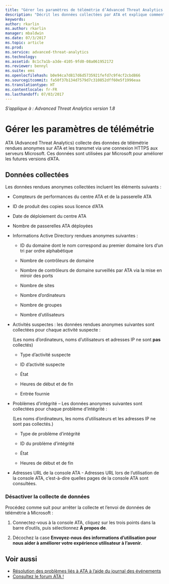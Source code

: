 ```yaml
---
title: "Gérer les paramètres de télémétrie d’Advanced Threat Analytics | Microsoft Docs"
description: "Décrit les données collectées par ATA et explique comment désactiver la collecte de données."
keywords: 
author: rkarlin
ms.author: rkarlin
manager: mbaldwin
ms.date: 07/3/2017
ms.topic: article
ms.prod: 
ms.service: advanced-threat-analytics
ms.technology: 
ms.assetid: 8c1c7a1b-a3de-4105-9fd0-08a061952172
ms.reviewer: bennyl
ms.suite: ems
ms.openlocfilehash: b0e94ca7d817d6d5735921fefd7c9f4cf2cbd866
ms.sourcegitcommit: fa50f37b134d7579d7c310852dff60e5f1996eaa
ms.translationtype: HT
ms.contentlocale: fr-FR
ms.lasthandoff: 07/03/2017
---
```

*S’applique à : Advanced Threat Analytics version 1.8*



# <a name="manage-telemetry-settings"></a>Gérer les paramètres de télémétrie
ATA (Advanced Threat Analytics) collecte des données de télémétrie rendues anonymes sur ATA et les transmet via une connexion HTTPS aux serveurs Microsoft.  Ces données sont utilisées par Microsoft pour améliorer les futures versions d’ATA.

## <a name="data-collected"></a>Données collectées
Les données rendues anonymes collectées incluent les éléments suivants :

-   Compteurs de performances du centre ATA et de la passerelle ATA

-   ID de produit des copies sous licence d’ATA

-   Date de déploiement du centre ATA

-   Nombre de passerelles ATA déployées

-   Informations Active Directory rendues anonymes suivantes :

    -   ID du domaine dont le nom correspond au premier domaine lors d’un tri par ordre alphabétique

    -   Nombre de contrôleurs de domaine

    -   Nombre de contrôleurs de domaine surveillés par ATA via la mise en miroir des ports

    -   Nombre de sites

    -   Nombre d’ordinateurs

    -   Nombre de groupes

    -   Nombre d’utilisateurs

-   Activités suspectes : les données rendues anonymes suivantes sont collectées pour chaque activité suspecte :

    (Les noms d’ordinateurs, noms d’utilisateurs et adresses IP ne sont **pas** collectés)

    -   Type d’activité suspecte

    -   ID d’activité suspecte

    -   État

    -   Heures de début et de fin

    -   Entrée fournie

- Problèmes d’intégrité – Les données anonymes suivantes sont collectées pour chaque problème d’intégrité :

    (Les noms d’ordinateurs, les noms d’utilisateurs et les adresses IP ne sont pas collectés.)

    -   Type de problème d’intégrité

    -   ID du problème d’intégrité

    -   État

    -   Heures de début et de fin

- Adresses URL de la console ATA - Adresses URL lors de l’utilisation de la console ATA, c’est-à-dire quelles pages de la console ATA sont consultées.


### <a name="disable-data-collection"></a>Désactiver la collecte de données
Procédez comme suit pour arrêter la collecte et l’envoi de données de télémétrie à Microsoft :

1.  Connectez-vous à la console ATA, cliquez sur les trois points dans la barre d’outils, puis sélectionnez **À propos de**.

2.  Décochez la case **Envoyez-nous des informations d’utilisation pour nous aider à améliorer votre expérience utilisateur à l’avenir**.

## <a name="see-also"></a>Voir aussi
- [Résolution des problèmes liés à ATA à l’aide du journal des événements](troubleshooting-ata-using-logs.md)
- [Consultez le forum ATA !](https://social.technet.microsoft.com/Forums/security/home?forum=mata)
